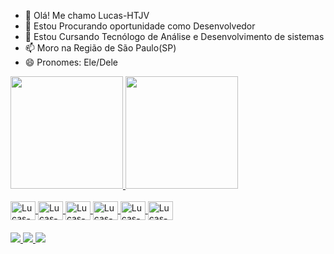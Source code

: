 - 👋 Olá! Me chamo Lucas-HTJV
- 👀 Estou Procurando oportunidade como Desenvolvedor
- 🌱 Estou Cursando Tecnólogo de Análise e Desenvolvimento de sistemas 
- 📫 Moro na Região de São Paulo(SP)
- 😄 Pronomes: Ele/Dele
  
<div>
  <a href= "https://github.com/Lucas-HTJV">
  <img height="180cm" src="https://github-readme-stats.vercel.app/api?username=Lucas-HTJV&show_icons=true&theme=tokyonight"/>
  <img height="180cm" src="https://github-readme-stats.vercel.app/api/top-langs/?username=Lucas-HTJV&hide_progress=true&theme=tokyonight"/>
</div>

<div style="display: incline_block"><br>
  <img align="center"alt="Lucas-HTML" height="30" width="40"src="https://cdn.jsdelivr.net/gh/devicons/devicon@latest/icons/html5/html5-original.svg"/>
  <img align="center"alt="Lucas-CSS" height="30" width="40"src="https://cdn.jsdelivr.net/gh/devicons/devicon@latest/icons/css3/css3-original.svg"/>
  <img align="center"alt="Lucas-JV" height="30" width="40"src="https://cdn.jsdelivr.net/gh/devicons/devicon@latest/icons/javascript/javascript-original.svg"/>
  <img align="center"alt="Lucas-C++" height="30" width="40"src="https://cdn.jsdelivr.net/gh/devicons/devicon@latest/icons/cplusplus/cplusplus-original.svg"/>
  <img align="center"alt="Lucas-PYTHON" height="30" width="40"src="https://cdn.jsdelivr.net/gh/devicons/devicon@latest/icons/python/python-original.svg"/>
  <img align="center"alt="Lucas-SQL" height="30" width="40"src="https://cdn.jsdelivr.net/gh/devicons/devicon@latest/icons/microsoftsqlserver/microsoftsqlserver-original.svg"/>
</div>         

####
<div>
<a href = "lucaslimadesousa5@gmail.com"><img src="https://img.shields.io/badge/Gmail-EA4335?style=flat&logo=gmail&logoColor=white"_target="_blank">
<a href = "https://wa.me/qr/GJYKCPOVHASKF1"><img src="https://img.shields.io/badge/WhatsApp-25D366?style=flat&logo=whatsapp&logoColor=white"_target="_blank">
<a href = "https://www.instagram.com/lucas_lima07zl/profilecard/?igsh=ajZnaWI2YjBkZDNs"><img src="https://img.shields.io/badge/Instagram-E4405F?style=flat&logo=instagram&logoColor=white"_target="_blank">

   
</div>
